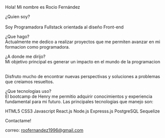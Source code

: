 Hola! Mi nombre es Rocio Fernández

¿Quien soy? <br>
<br> Soy Programadora Fullstack orientada al diseño Front-end 

¿Que hago?
<br> Actualmente me dedico a realizar proyectos que me permiten avanzar en mi formacion como programadora. 

¿A donde me dirijo?
<br> Mi objetivo principal es generar un impacto en el mundo de la programacion

<br> Disfruto mucho de encontrar nuevas perspectivas y soluciones a problemas que creiamos resueltos.

¿Que tecnologias uso?
<br> El bootcamp de Henry me permitio adquirir conocimientos y experiencia fundamental para mi futuro. Las principales tecnologias que manejo son:

HTML5
CSS3
Javascript
React.js
Node.js
Expresss.js
PostgreSQL
Sequelize

Contactame!

correo: roofernandez1996@gmail.com

